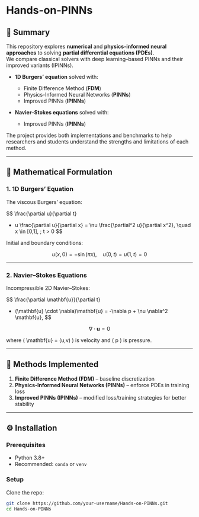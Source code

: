 # Hands-on-PINNs

## 📌 Summary
This repository explores **numerical** and **physics-informed neural approaches** to solving **partial differential equations (PDEs)**.  
We compare classical solvers with deep learning–based PINNs and their improved variants (IPINNs).  

- **1D Burgers’ equation** solved with:
  - Finite Difference Method (**FDM**)  
  - Physics-Informed Neural Networks (**PINNs**)  
  - Improved PINNs (**IPINNs**)  

- **Navier–Stokes equations** solved with:
  - Improved PINNs (**IPINNs**)  

The project provides both implementations and benchmarks to help researchers and students understand the strengths and limitations of each method.

---

## 📘 Mathematical Formulation

### 1. 1D Burgers’ Equation
The viscous Burgers’ equation:

$$
\frac{\partial u}{\partial t} 
+ u \frac{\partial u}{\partial x} 
= \nu \frac{\partial^2 u}{\partial x^2}, 
\quad x \in [0,1], \; t > 0
$$

Initial and boundary conditions:

$$
u(x,0) = -\sin(\pi x), 
\quad u(0,t) = u(1,t) = 0
$$

---

### 2. Navier–Stokes Equations
Incompressible 2D Navier–Stokes:

$$
\frac{\partial \mathbf{u}}{\partial t} 
+ (\mathbf{u} \cdot \nabla)\mathbf{u} 
= -\nabla p + \nu \nabla^2 \mathbf{u},
$$

$$
\nabla \cdot \mathbf{u} = 0
$$

where \( \mathbf{u} = (u,v) \) is velocity and \( p \) is pressure.

---

## 🧰 Methods Implemented

1. **Finite Difference Method (FDM)** – baseline discretization  
2. **Physics-Informed Neural Networks (PINNs)** – enforce PDEs in training loss  
3. **Improved PINNs (IPINNs)** – modified loss/training strategies for better stability  

---

## ⚙️ Installation

### Prerequisites
- Python 3.8+  
- Recommended: `conda` or `venv`  

### Setup
Clone the repo:
```bash
git clone https://github.com/your-username/Hands-on-PINNs.git
cd Hands-on-PINNs

